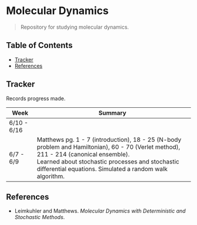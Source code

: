 # Molecular Dynamics

> Repository for studying molecular dynamics.

## Table of Contents
- [Tracker](#tracker)
- [References](#references)

## Tracker
Records progress made.

| Week | Summary |
| -- | -- |
| 6/10 - 6/16 | |
| 6/7 - 6/9 | Matthews pg. 1 - 7 (introduction), 18 - 25 (N-body problem and Hamiltonian), 60 - 70 (Verlet method), 211 - 214 (canonical ensemble).<br>Learned about stochastic processes and stochastic differential equations. Simulated a random walk algorithm. |

## References
- Leimkuhler and Matthews. *Molecular Dynamics with Deterministic and Stochastic Methods*.
